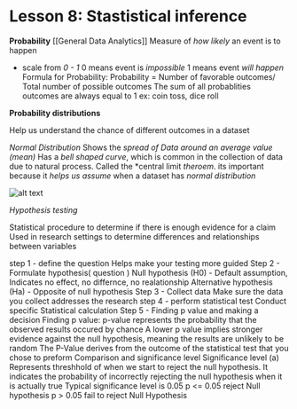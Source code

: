 # Lesson 8: Stastistical inference
**Probability**
[[General Data Analytics]]
Measure of *how likely* an event is to happen
- scale from *0 - 1*
0 means event is *impossible* 
1 means event *will happen*
Formula for Probability:
Probability = Number of favorable outcomes/ Total number of possible outcomes
The sum of all probablities outcomes are always equal to 1
ex: coin toss, dice roll

**Probability distributions**

Help us understand the chance of different outcomes in a dataset

*Normal Distribution*
Shows the *spread of Data around an average value (mean)*
Has a *bell shaped curve*, which is common in the collection of data due to natural process. Called the *central limit *theroem*. its important because it *helps us assume* when a dataset has *normal distribution*

![alt text](https://codingtemple.notion.site/image/https%3A%2F%2Fprod-files-secure.s3.us-west-2.amazonaws.com%2F833abfe9-9ed0-4d7c-9473-f1ece2104e38%2F3a5391f0-5201-4baa-b4cc-d3a37243338d%2FUntitled.png?table=block&id=b2139f4c-e602-4f87-8b4b-9fc3392026f2&spaceId=833abfe9-9ed0-4d7c-9473-f1ece2104e38&width=2000&userId=&cache=v2)

*Hypothesis testing*

Statistical procedure to determine if there is enough evidence for a claim 
Used in research settings to determine differences and relationships between variables

step 1 - define the question
Helps make your testing more guided
Step 2 - Formulate hypothesis( question ) 
Null hypothesis (H0) - Default assumption, Indicates no effect, no differnce, no realationship
Alternative hypothesis (Ha) - Opposite of null hypothesis
Step 3 - Collect data 
Make sure the data you collect addresses the research 
step 4 - perform statistical test 
Conduct specific Statistical calculation
Step 5 - Finding p value and making a decision
Finding p value: p-value represents the probability that the observed results occured by chance
A lower p value implies stronger evidence against the null hypothesis, meaning the results are unlikely to be random
The P-Value derives from the outcome of the statistical test that you chose to preform
Comparison and significance level
Significance level (a) Represents threshhold of when we start to reject the null hypothesis.  It indicates the probability of incorrectly rejecting the null hypothesis when it is actually true 
Typical significance level is 0.05
p <= 0.05 reject Null hypothesis
p > 0.05 fail to reject Null Hypothesis
